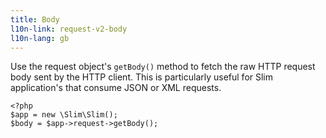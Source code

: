 ```yaml
---
title: Body
l10n-link: request-v2-body
l10n-lang: gb
---
```

Use the request object's `getBody()` method to fetch the raw HTTP request body sent by the HTTP client. This is
particularly useful for Slim application's that consume JSON or XML requests.

    <?php
    $app = new \Slim\Slim();
    $body = $app->request->getBody();
